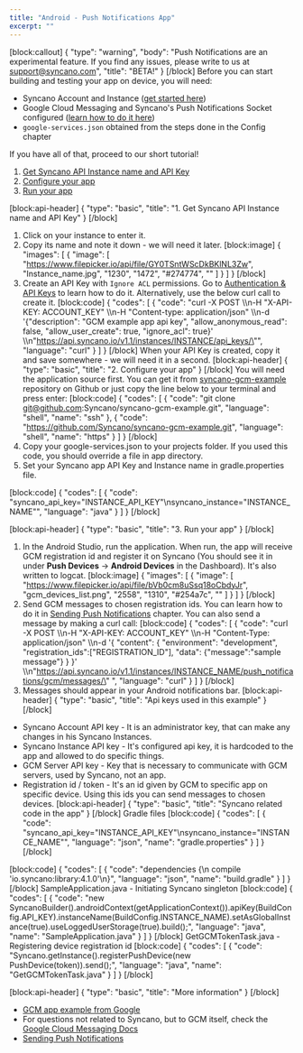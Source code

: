 ```yaml
---
title: "Android - Push Notifications App"
excerpt: ""
---
```

[block:callout]
{
  "type": "warning",
  "body": "Push Notifications are an experimental feature. If you find any issues, please write to us at [support@syncano.com](mailto:support@syncano.com)",
  "title": "BETA!"
}
[/block]
Before you can start building and testing your app on device, you will need:
- Syncano Account and Instance ([get started here](getting-started-with-syncano))
- Google Cloud Messaging and Syncano's Push Notifications Socket configured ([learn how to do it here](push-notification-sockets-android))
- `google-services.json` obtained from the steps done in the Config chapter

If you have all of that, proceed to our short tutorial!

1. [Get Syncano API Instance name and API Key](#1-get-syncano-api-instance-name-and-api-key)
2. [Configure your app](#2-configure-your-app)
3. [Run your app](#3-run-your-app)

[block:api-header]
{
  "type": "basic",
  "title": "1. Get Syncano API Instance name and API Key"
}
[/block]
1. Click on your instance to enter it. 
2. Copy its name and note it down - we will need it later.
[block:image]
{
  "images": [
    {
      "image": [
        "https://www.filepicker.io/api/file/GY0TSntWScDkBKlNL3Zw",
        "Instance_name.jpg",
        "1230",
        "1472",
        "#274774",
        ""
      ]
    }
  ]
}
[/block]
3. Create an API Key with `Ignore ACL` permissions. Go to [Authentication & API Keys](http://docs.syncano.io/docs/authentication#section-creating-an-api-key) to learn how to do it. Alternatively, use the below curl call to create it.
[block:code]
{
  "codes": [
    {
      "code": "curl -X POST \\\n-H \"X-API-KEY: ACCOUNT_KEY\" \\\n-H \"Content-type: application/json\" \\\n-d '{\"description\": \"GCM example app api key\", \"allow_anonymous_read\": false, \"allow_user_create\": true, \"ignore_acl\": true}' \\\n\"https://api.syncano.io/v1.1/instances/INSTANCE/api_keys/\"",
      "language": "curl"
    }
  ]
}
[/block]
When your API Key is created, copy it and save somewhere - we will need it in a second.
[block:api-header]
{
  "type": "basic",
  "title": "2. Configure your app"
}
[/block]
You will need the application source first. You can get it from [syncano-gcm-example](https://github.com/Syncano/syncano-gcm-example) repository on Github or just copy the line below to your terminal and press enter:
[block:code]
{
  "codes": [
    {
      "code": "git clone git@github.com:Syncano/syncano-gcm-example.git",
      "language": "shell",
      "name": "ssh"
    },
    {
      "code": "https://github.com/Syncano/syncano-gcm-example.git",
      "language": "shell",
      "name": "https"
    }
  ]
}
[/block]
1. Copy your google-services.json to your projects folder. If you used this code, you should override a file in app directory.
2. Set your Syncano app API Key and Instance name in gradle.properties file.

[block:code]
{
  "codes": [
    {
      "code": "syncano_api_key=\"INSTANCE_API_KEY\"\nsyncano_instance=\"INSTANCE_NAME\"",
      "language": "java"
    }
  ]
}
[/block]

[block:api-header]
{
  "type": "basic",
  "title": "3. Run your app"
}
[/block]
1. In the Android Studio, run the application. When run, the app will receive GCM registration id and register it on Syncano (You should see it in under **Push Devices** -> **Android Devices** in the Dashboard). It's also written to logcat.
[block:image]
{
  "images": [
    {
      "image": [
        "https://www.filepicker.io/api/file/bVb0cm8uSsq18oCbdyJr",
        "gcm_devices_list.png",
        "2558",
        "1310",
        "#254a7c",
        ""
      ]
    }
  ]
}
[/block]
2. Send GCM messages to chosen registration ids. You can learn how to do it in [Sending Push Notifications](sending-push-notifications) chapter. You can also send a message by making a curl call:
[block:code]
{
  "codes": [
    {
      "code": "curl -X POST \\\n-H \"X-API-KEY: ACCOUNT_KEY\" \\\n-H \"Content-Type: application/json\" \\\n-d '{ \"content\": { \"environment\": \"development\", \"registration_ids\":[\"REGISTRATION_ID\"], \"data\": {\"message\":\"sample message\"} } }' \\\n\"https://api.syncano.io/v1.1/instances/INSTANCE_NAME/push_notifications/gcm/messages/\" ",
      "language": "curl"
    }
  ]
}
[/block]
3. Messages should appear in your Android notifications bar.
[block:api-header]
{
  "type": "basic",
  "title": "Api keys used in this example"
}
[/block]
- Syncano Account API key - It is an administrator key, that can make any changes in his Syncano Instances.
- Syncano Instance API key - It's configured api key, it is hardcoded to the app and allowed to do specific things.
- GCM Server API key - Key that is necessary to communicate with GCM servers, used by Syncano, not an app.
- Registration id / token - It's an id given by GCM to specific app on specific device. Using this ids you can send messages to chosen devices.
[block:api-header]
{
  "type": "basic",
  "title": "Syncano related code in the app"
}
[/block]
Gradle files
[block:code]
{
  "codes": [
    {
      "code": "syncano_api_key=\"INSTANCE_API_KEY\"\nsyncano_instance=\"INSTANCE_NAME\"",
      "language": "json",
      "name": "gradle.properties"
    }
  ]
}
[/block]

[block:code]
{
  "codes": [
    {
      "code": "dependencies {\n    compile 'io.syncano:library:4.1.0'\n}",
      "language": "json",
      "name": "build.gradle"
    }
  ]
}
[/block]
SampleApplication.java - Initiating Syncano singleton
[block:code]
{
  "codes": [
    {
      "code": "new SyncanoBuilder().androidContext(getApplicationContext()).apiKey(BuildConfig.API_KEY).instanceName(BuildConfig.INSTANCE_NAME).setAsGlobalInstance(true).useLoggedUserStorage(true).build();",
      "language": "java",
      "name": "SampleApplication.java"
    }
  ]
}
[/block]
GetGCMTokenTask.java - Registering device registration id
[block:code]
{
  "codes": [
    {
      "code": "Syncano.getInstance().registerPushDevice(new PushDevice(token)).send();",
      "language": "java",
      "name": "GetGCMTokenTask.java"
    }
  ]
}
[/block]

[block:api-header]
{
  "type": "basic",
  "title": "More information"
}
[/block]
- [GCM app example from Google](https://github.com/googlesamples/google-services/tree/master/android/gcm)
- For questions not related to Syncano, but to GCM itself, check the [Google Cloud Messaging Docs](https://developers.google.com/cloud-messaging/)
- [Sending Push Notifications](sending-push-notifications)